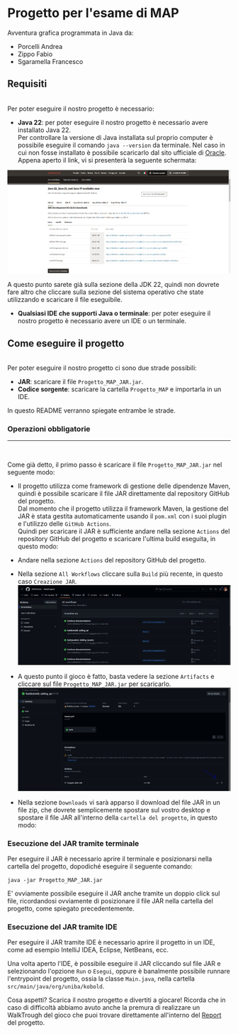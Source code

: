 # Progetto per l'esame di MAP

Avventura grafica programmata in Java da:
+ Porcelli Andrea
+ Zippo Fabio
+ Sgaramella Francesco

## Requisiti
<br>
Per poter eseguire il nostro progetto è necessario:

- **Java 22**: per poter eseguire il nostro progetto è necessario avere installato Java 22.<br>
  Per controllare la versione di Java installata sul proprio computer è possibile eseguire il comando `java --version` da terminale.
  Nel caso in cui non fosse installato è possibile scaricarlo dal sito ufficiale di [Oracle](https://www.oracle.com/it/java/technologies/downloads/).<br>
  Appena aperto il link, vi si presenterà la seguente schermata:

![Java](src/main/resources/img/JAVA22DOWNLOAD.png)

A questo punto sarete già sulla sezione della JDK 22, quindi non dovrete fare altro che cliccare sulla sezione del sistema operativo che state utilizzando e scaricare il file eseguibile.

- **Qualsiasi IDE che supporti Java o terminale**: per poter eseguire il nostro progetto è necessario avere un IDE o un terminale.<br>

## Come eseguire il progetto
<br>
Per poter eseguire il nostro progetto ci sono due strade possibili:

- **JAR**: scaricare il file `Progetto_MAP_JAR.jar`.
- **Codice sorgente**: scaricare la cartella `Progetto_MAP` e importarla in un IDE.

In questo README verranno spiegate entrambe le strade.

### Operazioni obbligatorie
<hr><br>

Come già detto, il primo passo è scaricare il file `Progetto_MAP_JAR.jar` nel seguente modo:

- Il progetto utilizza come framework di gestione delle dipendenze Maven, quindi è possibile scaricare il file JAR direttamente dal repository GitHub del progetto.<br>
  Dal momento che il progetto utilizza il framework Maven, la gestione del JAR è stata gestita automaticamente usando il `pom.xml` con i suoi plugin e l'utilizzo delle `GitHub Actions`.<br>
  Quindi per scaricare il JAR è sufficiente andare nella sezione `Actions` del repository GitHub del progetto e scaricare l'ultima build eseguita, in questo modo:
- Andare nella sezione `Actions` del repository GitHub del progetto.

- Nella sezione `All Workflows` cliccare sulla  `Build` più recente, in questo caso `Creazione JAR`.
  ![Build](src/main/resources/img/action.PNG)

- A questo punto il gioco è fatto, basta vedere la sezione `Artifacts` e cliccare sul file `Progetto_MAP_JAR.jar` per scaricarlo.
  ![Artifacts](src/main/resources/img/download.PNG)

- Nella sezione `Downloads` vi sarà apparso il download del file JAR in un file zip, che dovrete semplicemente spostare sul vostro desktop e spostare il file JAR all'interno della `cartella del progetto`, in questo modo:

### Esecuzione del JAR tramite terminale

Per eseguire il JAR è necessario aprire il terminale e posizionarsi nella cartella del progetto, dopodiché eseguire il seguente comando:

```shell
java -jar Progetto_MAP_JAR.jar
```

E' ovviamente possibile eseguire il JAR anche tramite un doppio click sul file, ricordandosi ovviamente di posizionare il file JAR nella cartella del progetto, come spiegato precedentemente.

### Esecuzione del JAR tramite IDE

Per eseguire il JAR tramite IDE è necessario aprire il progetto in un IDE, come ad esempio IntelliJ IDEA, Eclipse, NetBeans, ecc.<br>

Una volta aperto l'IDE, è possibile eseguire il JAR cliccando sul file JAR e selezionando l'opzione `Run` o `Esegui`, oppure è banalmente possibile runnare l'entrypoint del progetto, ossia la classe `Main.java`, nella cartella `src/main/java/org/uniba/kobold`.

Cosa aspetti? Scarica il nostro progetto e divertiti a giocare! Ricorda che in caso di difficoltà abbiamo avuto anche la premura di realizzare un WalkTrough del gioco che puoi trovare direttamente all'interno del [Report](docs/Documentazione.md) del progetto.





